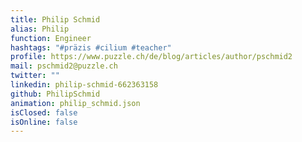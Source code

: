 ```yaml
---
title: Philip Schmid
alias: Philip
function: Engineer
hashtags: "#präzis #cilium #teacher"
profile: https://www.puzzle.ch/de/blog/articles/author/pschmid2
mail: pschmid2@puzzle.ch
twitter: ""
linkedin: philip-schmid-662363158
github: PhilipSchmid
animation: philip_schmid.json
isClosed: false
isOnline: false
---
```

